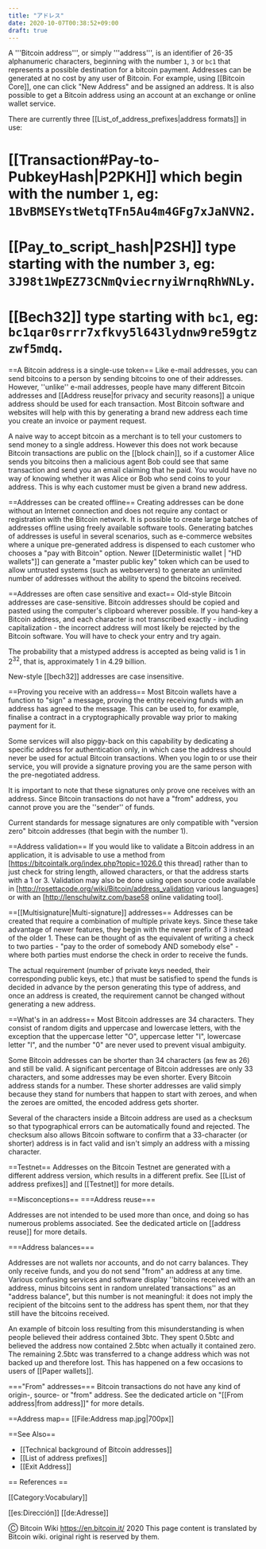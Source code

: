 ```yaml
---
title: "アドレス"
date: 2020-10-07T00:38:52+09:00
draft: true
---
```


A '''Bitcoin address''', or simply '''address''', is an identifier of 26-35
alphanumeric characters, beginning with the number <code>1</code>,
<code>3</code> or <code>bc1</code> that represents a possible destination for a
bitcoin payment. Addresses can be generated at no cost by any user of Bitcoin.
For example, using [[Bitcoin Core]], one can click "New Address" and be assigned
an address. It is also possible to get a Bitcoin address using an account at an
exchange or online wallet service.

There are currently three [[List_of_address_prefixes|address formats]] in use:

# [[Transaction#Pay-to-PubkeyHash|P2PKH]] which begin with the number <code>1</code>, eg: <code>1BvBMSEYstWetqTFn5Au4m4GFg7xJaNVN2</code>.<!-- tails donation address -->

# [[Pay_to_script_hash|P2SH]] type starting with the number <code>3</code>, eg: <code>3J98t1WpEZ73CNmQviecrnyiWrnqRhWNLy</code><!-- anyone-can-spend, null script -->.

# [[Bech32]] type starting with <code>bc1</code>, eg: <code>bc1qar0srrr7xfkvy5l643lydnw9re59gtzzwf5mdq</code>.<!--some example LN wallet-->

==A Bitcoin address is a single-use token== Like e-mail addresses, you can send
bitcoins to a person by sending bitcoins to one of their addresses. However,
''unlike'' e-mail addresses, people have many different Bitcoin addresses and
[[Address reuse|for privacy and security reasons]] a unique address should be
used for each transaction. Most Bitcoin software and websites will help with
this by generating a brand new address each time you create an invoice or
payment request.

A naive way to accept bitcoin as a merchant is to tell your customers to send
money to a single address. However this does not work because Bitcoin
transactions are public on the [[block chain]], so if a customer Alice sends you
bitcoins then a malicious agent Bob could see that same transaction and send you
an email claiming that he paid. You would have no way of knowing whether it was
Alice or Bob who send coins to your address. This is why each customer must be
given a brand new address.

==Addresses can be created offline== Creating addresses can be done without an
Internet connection and does not require any contact or registration with the
Bitcoin network. It is possible to create large batches of addresses offline
using freely available software tools. Generating batches of addresses is useful
in several scenarios, such as e-commerce websites where a unique pre-generated
address is dispensed to each customer who chooses a "pay with Bitcoin" option.
Newer [[Deterministic wallet | "HD wallets"]] can generate a "master public key"
token which can be used to allow untrusted systems (such as webservers) to
generate an unlimited number of addresses without the ability to spend the
bitcoins received.

==Addresses are often case sensitive and exact== Old-style Bitcoin addresses are
case-sensitive. Bitcoin addresses should be copied and pasted using the
computer's clipboard wherever possible. If you hand-key a Bitcoin address, and
each character is not transcribed exactly - including capitalization - the
incorrect address will most likely be rejected by the Bitcoin software. You will
have to check your entry and try again.

The probability that a mistyped address is accepted as being valid is 1 in
2<sup>32</sup>, that is, approximately 1 in 4.29 billion.

New-style [[bech32]] addresses are case insensitive.

==Proving you receive with an address== Most Bitcoin wallets have a function to
"sign" a message, proving the entity receiving funds with an address has agreed
to the message. This can be used to, for example, finalise a contract in a
cryptographically provable way prior to making payment for it.

Some services will also piggy-back on this capability by dedicating a specific
address for authentication only, in which case the address should never be used
for actual Bitcoin transactions. When you login to or use their service, you
will provide a signature proving you are the same person with the pre-negotiated
address.

It is important to note that these signatures only prove one receives with an
address. Since Bitcoin transactions do not have a "from" address, you cannot
prove you are the ''sender'' of funds.

Current standards for message signatures are only compatible with "version zero"
bitcoin addresses (that begin with the number 1).

==Address validation== If you would like to validate a Bitcoin address in an
application, it is advisable to use a method from
[https://bitcointalk.org/index.php?topic=1026.0 this thread] rather than to just
check for string length, allowed characters, or that the address starts with a 1
or 3. Validation may also be done using open source code available in
[http://rosettacode.org/wiki/Bitcoin/address_validation various languages] or
with an [http://lenschulwitz.com/base58 online validating tool].

==[[Multisignature|Multi-signature]] addresses== Addresses can be created that
require a combination of multiple private keys. Since these take advantage of
newer features, they begin with the newer prefix of 3 instead of the older 1.
These can be thought of as the equivalent of writing a check to two parties -
"pay to the order of somebody AND somebody else" - where both parties must
endorse the check in order to receive the funds.

The actual requirement (number of private keys needed, their corresponding
public keys, etc.) that must be satisfied to spend the funds is decided in
advance by the person generating this type of address, and once an address is
created, the requirement cannot be changed without generating a new address.

==What's in an address== Most Bitcoin addresses are 34 characters. They consist
of random digits and uppercase and lowercase letters, with the exception that
the uppercase letter "O", uppercase letter "I", lowercase letter "l", and the
number "0" are never used to prevent visual ambiguity.

Some Bitcoin addresses can be shorter than 34 characters (as few as 26) and
still be valid. A significant percentage of Bitcoin addresses are only 33
characters, and some addresses may be even shorter. Every Bitcoin address stands
for a number. These shorter addresses are valid simply because they stand for
numbers that happen to start with zeroes, and when the zeroes are omitted, the
encoded address gets shorter.

Several of the characters inside a Bitcoin address are used as a checksum so
that typographical errors can be automatically found and rejected. The checksum
also allows Bitcoin software to confirm that a 33-character (or shorter) address
is in fact valid and isn't simply an address with a missing character.

==Testnet== Addresses on the Bitcoin Testnet are generated with a different
address version, which results in a different prefix. See [[List of address
prefixes]] and [[Testnet]] for more details.

==Misconceptions== ===Address reuse===

Addresses are not intended to be used more than once, and doing so has numerous
problems associated. See the dedicated article on [[address reuse]] for more
details.

===Address balances===

Addresses are not wallets nor accounts, and do not carry balances. They only
receive funds, and you do not send "from" an address at any time. Various
confusing services and software display ''bitcoins received with an address,
minus bitcoins sent in random unrelated transactions'' as an "address balance",
but this number is not meaningful: it does not imply the recipient of the
bitcoins sent to the address has spent them, nor that they still have the
bitcoins received.

An example of bitcoin loss resulting from this misunderstanding is when people
believed their address contained 3btc. They spent 0.5btc and believed the
address now contained 2.5btc when actually it contained zero. The remaining
2.5btc was transferred to a change address which was not backed up and therefore
lost. This has happened on a few occasions to users of [[Paper wallets]].

==="From" addresses=== Bitcoin transactions do not have any kind of origin-,
source- or "from" address. See the dedicated article on "[[From address|from
address]]" for more details.

==Address map== [[File:Address map.jpg|700px]]

==See Also==

- [[Technical background of Bitcoin addresses]]
- [[List of address prefixes]]
- [[Exit Address]]

== References == <references/>

[[Category:Vocabulary]]

[[es:Dirección]] [[de:Adresse]]

Ⓒ Bitcoin Wiki https://en.bitcoin.it/ 2020 This page content is translated by
Bitcoin wiki. original right is reserved by them.
